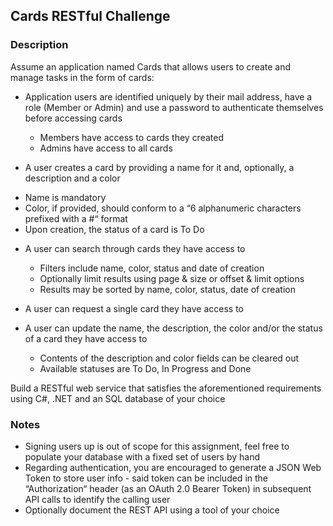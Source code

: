 
## Cards RESTful Challenge

### Description

Assume an application named Cards that allows users to create and manage tasks in the form of cards:

- Application users are identified uniquely by their mail address, have a role (Member or Admin) and use a password to authenticate themselves before accessing cards 
    * Members have access to cards they created 
    * Admins have access to all cards

- A user creates a card by providing a name for it and, optionally, a description and a color 
* Name is mandatory 
* Color, if provided, should conform to a “6 alphanumeric characters prefixed with a #“ format 
* Upon creation, the status of a card is To Do

- A user can search through cards they have access to 
    * Filters include name, color, status and date of creation 
    * Optionally limit results using page & size or offset & limit options 
    * Results may be sorted by name, color, status, date of creation

- A user can request a single card they have access to

- A user can update the name, the description, the color and/or the status of a card they have access to 
    * Contents of the description and color fields can be cleared out 
    * Available statuses are To Do, In Progress and Done

Build a RESTful web service that satisfies the aforementioned requirements using C#, .NET and an SQL database of your choice

### Notes
- Signing users up is out of scope for this assignment, feel free to populate your database with a fixed set of users by hand 
- Regarding authentication, you are encouraged to generate a JSON Web Token to store user info - said token can be included in the “Authorization“ header (as an OAuth 2.0 Bearer Token) in subsequent API calls to identify the calling user 
- Optionally document the REST API using a tool of your choice
